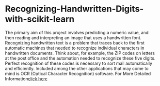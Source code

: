 # Recognizing-Handwritten-Digits-with-scikit-learn
 The primary aim of this project involves predicting a numeric value, and then reading and interpreting an image that uses a handwritten font.        Recognizing handwritten text is a problem that traces back to the first automatic machines that needed to recognize individual characters in handwritten documents. Think about, for example, the ZIP codes on letters at the post office and the automation needed to recognize these five digits. Perfect recognition of these codes is necessary to sort mail automatically and efficiently. Included among the other applications that may come to mind is OCR (Optical Character Recognition) software.
For More Detailed Information[click here](https://analyticsdeepa.blogspot.com/2021/07/Recognizing%20Handwritten%20Digits%20with%20scikit-learn.html)
